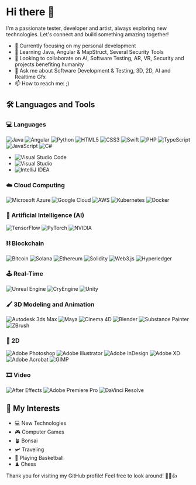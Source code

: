 # Hi there 👋

I'm a passionate tester, developer and artist, always exploring new technologies. Let's connect and build something amazing together!

- 🔭 Currently focusing on my personal development
- 🌱 Learning Java, Angular & MapStruct, Several Security Tools
- 🤝 Looking to collaborate on AI, Software Testing, AR, VR, Security and projects benefiting humanity
- 💬 Ask me about Software Development & Testing, 3D, 2D, AI and Realtime Gfx
- 📫 How to reach me: ;)

## 🛠️ Languages and Tools

### 💻 Languages 
![Java](https://img.shields.io/badge/Java-%23ED8B00.svg?style=flat-square&logo=java&logoColor=white)
![Angular](https://img.shields.io/badge/Angular-%23DD0031.svg?style=flat-square&logo=angular&logoColor=white)
![Python](https://img.shields.io/badge/Python-%3776AB.svg?style=flat-square&logo=python&logoColor=white)
![HTML5](https://img.shields.io/badge/HTML5-E34F26.svg?style=flat-square&logo=html5&logoColor=white)
![CSS3](https://img.shields.io/badge/CSS3-1572B6.svg?style=flat-square&logo=css3&logoColor=white)
![Swift](https://img.shields.io/badge/Swift-FA7343.svg?style=flat-square&logo=swift&logoColor=white)
![PHP](https://img.shields.io/badge/PHP-777BB4.svg?style=flat-square&logo=php&logoColor=white)
![TypeScript](https://img.shields.io/badge/TypeScript-3178C6.svg?style=flat-square&logo=typescript&logoColor=white)
![JavaScript](https://img.shields.io/badge/JavaScript-F7DF1E.svg?style=flat-square&logo=javascript&logoColor=black)
![C#](https://img.shields.io/badge/C%23-239120.svg?style=flat-square&logo=c-sharp&logoColor=white)

- ![Visual Studio Code](https://img.shields.io/badge/Visual_Studio_Code-007ACC.svg?style=flat-square&logo=visual-studio-code&logoColor=white)
- ![Visual Studio](https://img.shields.io/badge/Visual_Studio-5C2D91.svg?style=flat-square&logo=visual-studio&logoColor=white)
- ![IntelliJ IDEA](https://img.shields.io/badge/IntelliJ_IDEA-000000.svg?style=flat-square&logo=intellij-idea&logoColor=white)

### ☁️ Cloud Computing
![Microsoft Azure](https://img.shields.io/badge/Microsoft_Azure-0089D6.svg?style=flat-square&logo=microsoft-azure&logoColor=white)
![Google Cloud](https://img.shields.io/badge/Google_Cloud-4285F4.svg?style=flat-square&logo=google-cloud&logoColor=white)
![AWS](https://img.shields.io/badge/AWS-232F3E.svg?style=flat-square&logo=amazon-aws&logoColor=white)
![Kubernetes](https://img.shields.io/badge/Kubernetes-326CE5.svg?style=flat-square&logo=kubernetes&logoColor=white)
![Docker](https://img.shields.io/badge/Docker-2496ED.svg?style=flat-square&logo=docker&logoColor=white)

### 🤖 Artificial Intelligence (AI)
![TensorFlow](https://img.shields.io/badge/TensorFlow-FF6F00.svg?style=flat-square&logo=tensorflow&logoColor=white)
![PyTorch](https://img.shields.io/badge/PyTorch-EE4C2C.svg?style=flat-square&logo=pytorch&logoColor=white)
![NVIDIA](https://img.shields.io/badge/NVIDIA-%2376B900.svg?style=flat-square&logo=nvidia&logoColor=white)

### ⛓ Blockchain
![Bitcoin](https://img.shields.io/badge/Bitcoin-F7931A.svg?style=flat-square&logo=bitcoin&logoColor=white)
![Solana](https://img.shields.io/badge/Solana-00FFA3.svg?style=flat-square&logo=solana&logoColor=white)
![Ethereum](https://img.shields.io/badge/Ethereum-3C3C3D.svg?style=flat-square&logo=ethereum&logoColor=white)
![Solidity](https://img.shields.io/badge/Solidity-363636.svg?style=flat-square&logo=solidity&logoColor=white)
![Web3.js](https://img.shields.io/badge/Web3.js-F16822.svg?style=flat-square&logo=web3.js&logoColor=white)
![Hyperledger](https://img.shields.io/badge/Hyperledger-2F3134.svg?style=flat-square&logo=hyperledger&logoColor=white)

### 🕹 Real-Time
![Unreal Engine](https://img.shields.io/badge/Unreal_Engine-313131.svg?style=flat-square&logo=unreal-engine&logoColor=white)
![CryEngine](https://img.shields.io/badge/CryEngine-000000.svg?style=flat-square&logo=cryengine&logoColor=white)
![Unity](https://img.shields.io/badge/Unity-000000.svg?style=flat-square&logo=unity&logoColor=white)

### 🖌 3D Modeling and Animation
![Autodesk 3ds Max](https://img.shields.io/badge/Autodesk_3ds_Max-0696D7.svg?style=flat-square&logo=autodesk&logoColor=white)
![Maya](https://img.shields.io/badge/Maya-0696D7.svg?style=flat-square&logo=autodesk&logoColor=white)
![Cinema 4D](https://img.shields.io/badge/Cinema_4D-011A6A.svg?style=flat-square&logo=maxon&logoColor=white)
![Blender](https://img.shields.io/badge/Blender-F5792A.svg?style=flat-square&logo=blender&logoColor=white)
![Substance Painter](https://img.shields.io/badge/Substance_Painter-FF5800.svg?style=flat-square&logo=adobe&logoColor=white)
![ZBrush](https://img.shields.io/badge/ZBrush-549FDE.svg?style=flat-square&logo=pixologic&logoColor=white)

### 🎨 2D
![Adobe Photoshop](https://img.shields.io/badge/Adobe_Photoshop-31A8FF.svg?style=flat-square&logo=adobe-photoshop&logoColor=white)
![Adobe Illustrator](https://img.shields.io/badge/Adobe_Illustrator-FF9A00.svg?style=flat-square&logo=adobe-illustrator&logoColor=white)
![Adobe InDesign](https://img.shields.io/badge/Adobe_InDesign-F76923.svg?style=flat-square&logo=adobe-indesign&logoColor=white)
![Adobe XD](https://img.shields.io/badge/Adobe_XD-FF61F6.svg?style=flat-square&logo=adobe-xd&logoColor=white)
![Adobe Acrobat](https://img.shields.io/badge/Adobe_Acrobat-EC1C24.svg?style=flat-square&logo=adobe-acrobat&logoColor=white)
![GIMP](https://img.shields.io/badge/GIMP-5C5543.svg?style=flat-square&logo=gimp&logoColor=white)

### 🎞 Video
![After Effects](https://img.shields.io/badge/After_Effects-9999FF.svg?style=flat-square&logo=adobe-after-effects&logoColor=white)
![Adobe Premiere Pro](https://img.shields.io/badge/Adobe_Premiere_Pro-9999FF.svg?style=flat-square&logo=adobe-premiere-pro&logoColor=white)
![DaVinci Resolve](https://img.shields.io/badge/DaVinci_Resolve-9999FF.svg?style=flat-square&logo=davinci-resolve&logoColor=white)

## 🚀 My Interests

- 💻 New Technologies
- 🎮 Computer Games
- 🪴 Bonsai
- 🛩️ Traveling
- 🏀 Playing Basketball
- ♟ Chess

Thank you for visiting my GitHub profile! Feel free to look around! 🖖😎👍
